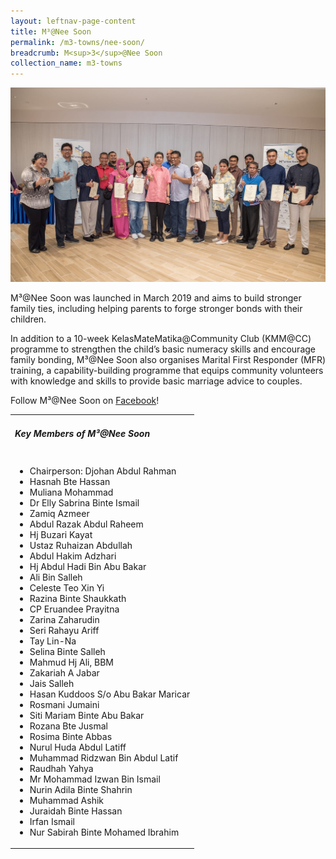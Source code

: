 ```yaml
---
layout: leftnav-page-content
title: M³@Nee Soon
permalink: /m3-towns/nee-soon/
breadcrumb: M<sup>3</sup>@Nee Soon
collection_name: m3-towns
---
```


![M³@Nee Soon](/images/m3-nee-soon.jpeg)

M³@Nee Soon was launched in March 2019 and aims to build stronger family ties, including helping parents to forge stronger bonds with their children.

In addition to a 10-week KelasMateMatika@Community Club (KMM@CC) programme to strengthen the child’s basic numeracy skills and encourage family bonding, M³@Nee Soon also organises Marital First Responder (MFR) training, a capability-building programme that equips community volunteers with knowledge and skills to provide basic marriage advice to couples.

Follow M³@Nee Soon on [Facebook](https://www.facebook.com/M3-at-Nee-Soon-103809594541207)!

<table class="table-h">
  <tr>
  <td><h5>Key Members of M³@Nee Soon</h5></td>
  </tr>
  <tr>
  <td>
    <ul>
      <li>Chairperson: Djohan Abdul Rahman</li>
      <li>Hasnah Bte Hassan</li>
<li>Muliana Mohammad</li>
<li>Dr Elly Sabrina Binte Ismail</li>
<li>Zamiq Azmeer</li>
<li>Abdul Razak Abdul Raheem</li>
<li>Hj Buzari Kayat</li>
<li>Ustaz Ruhaizan Abdullah</li>
<li>Abdul Hakim Adzhari</li>
<li>Hj Abdul Hadi Bin Abu Bakar</li>
<li>Ali Bin Salleh</li>
<li>Celeste Teo Xin Yi</li>
<li>Razina Binte Shaukkath</li>
<li>CP Eruandee Prayitna</li>
<li>Zarina Zaharudin</li>
<li>Seri Rahayu Ariff</li>
<li>Tay Lin-Na</li>
<li>Selina Binte Salleh</li>
<li>Mahmud Hj Ali, BBM</li>
<li>Zakariah A Jabar</li>
<li>Jais Salleh</li>
<li>Hasan Kuddoos S/o Abu Bakar Maricar</li>
<li>Rosmani Jumaini</li>
<li>Siti Mariam Binte Abu Bakar</li>
<li>Rozana Bte Jusmal</li>
<li>Rosima Binte Abbas</li>
<li>Nurul Huda Abdul Latiff</li>
<li>Muhammad Ridzwan Bin Abdul Latif</li>
<li>Raudhah Yahya</li>
<li>Mr Mohammad Izwan Bin Ismail</li>
<li>Nurin Adila Binte Shahrin</li>
<li>Muhammad Ashik</li>
<li>Juraidah Binte Hassan</li>
<li>Irfan Ismail</li>
<li>Nur Sabirah Binte Mohamed Ibrahim</li>
    </ul>
    </td>
  </tr>
  </table>
